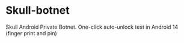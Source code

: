 # Skull-botnet
Skull Android Private Botnet. One-click auto-unlock test in Android 14 (finger print and pin) 
